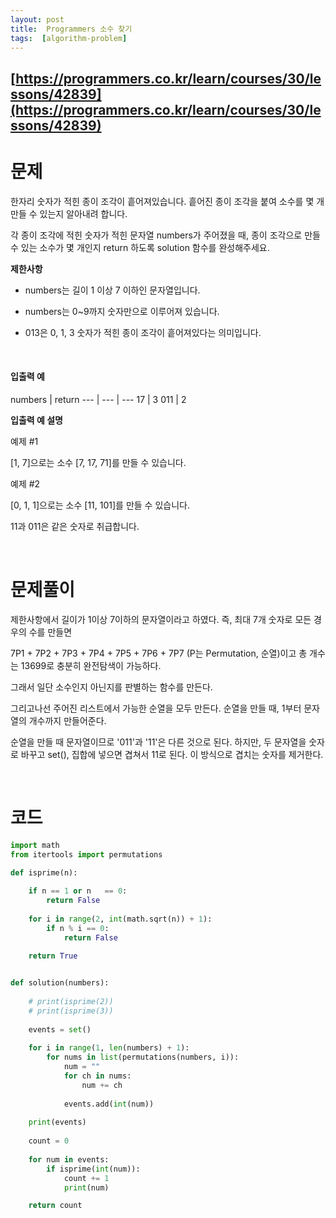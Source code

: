 ```yaml
---
layout: post
title:  Programmers 소수 찾기
tags:  [algorithm-problem]
--- 
```


## [https://programmers.co.kr/learn/courses/30/lessons/42839](https://programmers.co.kr/learn/courses/30/lessons/42839)

# 문제 
한자리 숫자가 적힌 종이 조각이 흩어져있습니다. 흩어진 종이 조각을 붙여 소수를 몇 개 만들 수 있는지 알아내려 합니다.

각 종이 조각에 적힌 숫자가 적힌 문자열 numbers가 주어졌을 때, 종이 조각으로 만들 수 있는 소수가 몇 개인지 return 하도록 solution 함수를 완성해주세요.

**제한사항**
* numbers는 길이 1 이상 7 이하인 문자열입니다.

* numbers는 0~9까지 숫자만으로 이루어져 있습니다.

* 013은 0, 1, 3 숫자가 적힌 종이 조각이 흩어져있다는 의미입니다.

&nbsp;

#### 입출력 예
numbers | return
--- | --- | ---
17 | 3
011 | 2

**입출력 예 설명**

예제 #1

[1, 7]으로는 소수 [7, 17, 71]를 만들 수 있습니다.


예제 #2

[0, 1, 1]으로는 소수 [11, 101]를 만들 수 있습니다.

11과 011은 같은 숫자로 취급합니다.

&nbsp;
&nbsp;
&nbsp;

# 문제풀이
제한사항에서 길이가 1이상 7이하의 문자열이라고 하였다. 즉, 최대 7개 숫자로 모든 경우의 수를 만들면 

7P1 + 7P2 + 7P3 + 7P4 + 7P5 + 7P6 + 7P7 (P는 Permutation, 순열)이고 총 개수는 13699로 충분히 완전탐색이 가능하다. 

그래서 일단 소수인지 아닌지를 판별하는 함수를 만든다. 

그리고나선 주어진 리스트에서 가능한 순열을 모두 만든다. 순열을 만들 때, 1부터 문자열의 개수까지 만들어준다. 

순열을 만들 때 문자열이므로 '011'과 '11'은 다른 것으로 된다. 하지만, 두 문자열을 숫자로 바꾸고 set(), 집합에 넣으면 겹쳐서 11로 된다. 이 방식으로 겹치는 숫자를 제거한다.

&nbsp;
&nbsp;
&nbsp;

# 코드
~~~python
import math
from itertools import permutations

def isprime(n):
    
    if n == 1 or n   == 0:
        return False
    
    for i in range(2, int(math.sqrt(n)) + 1):
        if n % i == 0:
            return False
    
    return True


def solution(numbers):
    
    # print(isprime(2))
    # print(isprime(3))
    
    events = set()
    
    for i in range(1, len(numbers) + 1):
        for nums in list(permutations(numbers, i)):
            num = ""
            for ch in nums:
                num += ch
            
            events.add(int(num))
    
    print(events)
    
    count = 0
            
    for num in events:    
        if isprime(int(num)):        
            count += 1
            print(num)

    return count
~~~

&nbsp;
&nbsp;
&nbsp;
